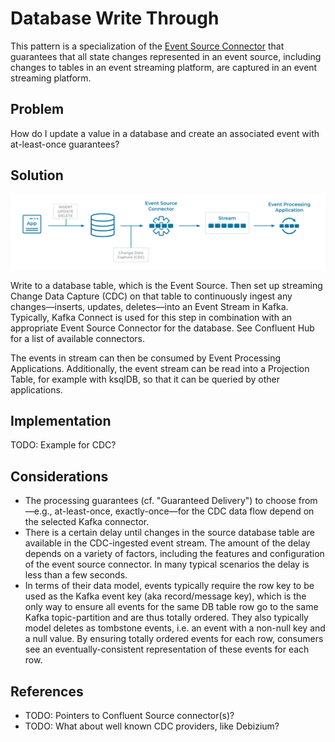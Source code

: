 # Database Write Through

This pattern is a specialization of the [Event Source Connector](event-source-connector.md) that guarantees that all state changes represented in an event source, including changes to tables in an event streaming platform, are captured in an event streaming platform.


## Problem

How do I update a value in a database and create an associated event with at-least-once guarantees?


## Solution

![db-write-through](../img/db-write-through.svg)

Write to a database table, which is the Event Source. Then set up streaming Change Data Capture (CDC) on that table to continuously ingest any changes—inserts, updates, deletes—into an Event Stream in Kafka. Typically, Kafka Connect is used for this step in combination with an appropriate Event Source Connector for the database. See Confluent Hub for a list of available connectors.

The events in stream can then be consumed by Event Processing Applications. Additionally, the event stream can be read into a Projection Table, for example with ksqlDB, so that it can be queried by other applications.

## Implementation

TODO: Example for CDC?


## Considerations

- The processing guarantees (cf. "Guaranteed Delivery") to choose from—e.g., at-least-once, exactly-once—for the CDC data flow depend on the selected Kafka connector.
- There is a certain delay until changes in the source database table are available in the CDC-ingested event stream. The amount of the delay depends on a variety of factors, including the features and configuration of the event source connector. In many typical scenarios the delay is less than a few seconds.
- In terms of their data model, events typically require the row key to be used as the Kafka event key (aka record/message key), which is the only way to ensure all events for the same DB table row go to the same Kafka topic-partition and are thus totally ordered. They also typically model deletes as tombstone events, i.e. an event with a non-null key and a null value. By ensuring totally ordered events for each row, consumers see an eventually-consistent representation of these events for each row.


## References

* TODO: Pointers to Confluent Source connector(s)?
* TODO: What about well known CDC providers, like Debizium? 

